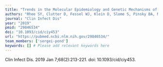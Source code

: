 ```yaml
---
title: "Trends in the Molecular Epidemiology and Genetic Mechanisms of Transmitted Human Immunodeficiency Virus Type 1 Drug Resistance in a Large US Clinic Population"
authors: "Rhee SY, Clutter D, Fessel WJ, Klein D, Slome S, Pinsky BA, Marcus JL, Hurley L, Silverberg MJ, Kosakovsky Pond SL, Shafer RW."
journal: "Clin Infect Dis"
year: "2019"
pmid: "29846534"
doi: "10.1093/cid/ciy453"
url: "https://pubmed.ncbi.nlm.nih.gov/29846534/"
team_members: ['sergei-pond']
keywords: [] # Please add relevant keywords here
---
```

Clin Infect Dis. 2019 Jan 7;68(2):213-221. doi: 10.1093/cid/ciy453.